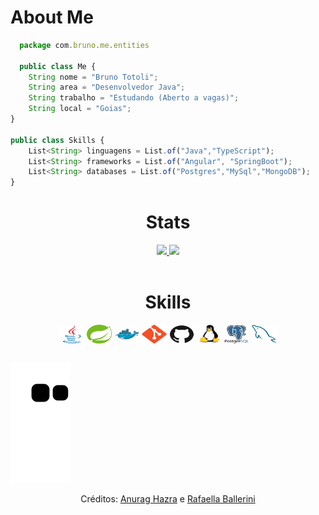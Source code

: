 <div align="left">
<h1 align="left">About Me</h1>

  
```js
  package com.bruno.me.entities

  public class Me {
    String nome = "Bruno Totoli";
    String area = "Desenvolvedor Java";
    String trabalho = "Estudando (Aberto a vagas)";
    String local = "Goias";
}

public class Skills {
    List<String> linguagens = List.of("Java","TypeScript");
    List<String> frameworks = List.of("Angular", "SpringBoot");
    List<String> databases = List.of("Postgres","MySql","MongoDB");
}
```
</div>



<div align="center">
<h1 align="center">Stats</h1>
  <a href="https://github.com/BrunoTotoli">
    <img height="150em" src="https://github-readme-stats.vercel.app/api?username=BrunoTotoli&count_private=true&include_all_commits=true&show_icons=true&theme=dracula&hide_border=false&show_owner=true"/>
    <img height="150em" src="https://github-readme-stats.vercel.app/api/top-langs/?username=BrunoTotoli&theme=dracula&hide_border=false&&layout=compact"/>
  </a>
</div>



<div align="center" valign="top"><br>
  <h1 align="center">Skills</h1>
  <img align="center" alt="Java" height="30" width="40" src="https://raw.githubusercontent.com/devicons/devicon/master/icons/java/java-original.svg">
  <img align="center" alt="Spring" height="30" width="40" src="https://raw.githubusercontent.com/devicons/devicon/master/icons/spring/spring-original.svg">
  <img align="center" alt="Docker" height="30" width="40" src="https://raw.githubusercontent.com/devicons/devicon/master/icons/docker/docker-original.svg">
  <img align="center" alt="git" height="30" width="40" src="https://raw.githubusercontent.com/devicons/devicon/master/icons/git/git-original.svg">
  <img align="center" alt="github" height="30" width="40" src="https://raw.githubusercontent.com/devicons/devicon/master/icons/github/github-original.svg">
  <img align="center" alt="linux" height="30" width="40" src="https://raw.githubusercontent.com/devicons/devicon/master/icons/linux/linux-original.svg">
  <img align="center" alt="linux" height="30" width="40" src="https://raw.githubusercontent.com/devicons/devicon/master/icons/postgresql/postgresql-original-wordmark.svg">
  <img align="center" alt="linux" height="30" width="40" src="https://raw.githubusercontent.com/devicons/devicon/master/icons/mysql/mysql-original.svg">
  
  
</div><br>


  
  ![Snake animation](https://github.com/BrunoTotoli/BrunoTotoli/blob/output/github-contribution-grid-snake.svg)
  
</div>

<div align="center">
  <p>Créditos: <a href="https://github.com/anuraghazra/github-readme-stats">Anurag Hazra</a> e <a href="https://github.com/rafaballerini">Rafaella Ballerini</a></p>
</div>
